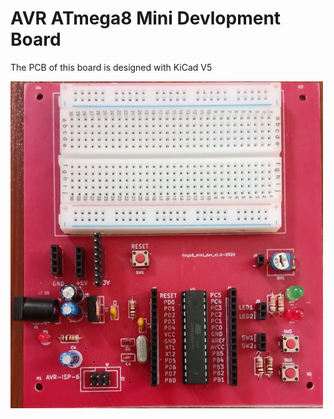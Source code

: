 # AVR ATmega8 Mini Devlopment Board

The PCB of this board is designed with KiCad V5 

<img src="https://github.com/rabbi141/atmega8-mini-dev-board/blob/master/Image/avr8-mini-devboard.jpg" width = "500">


